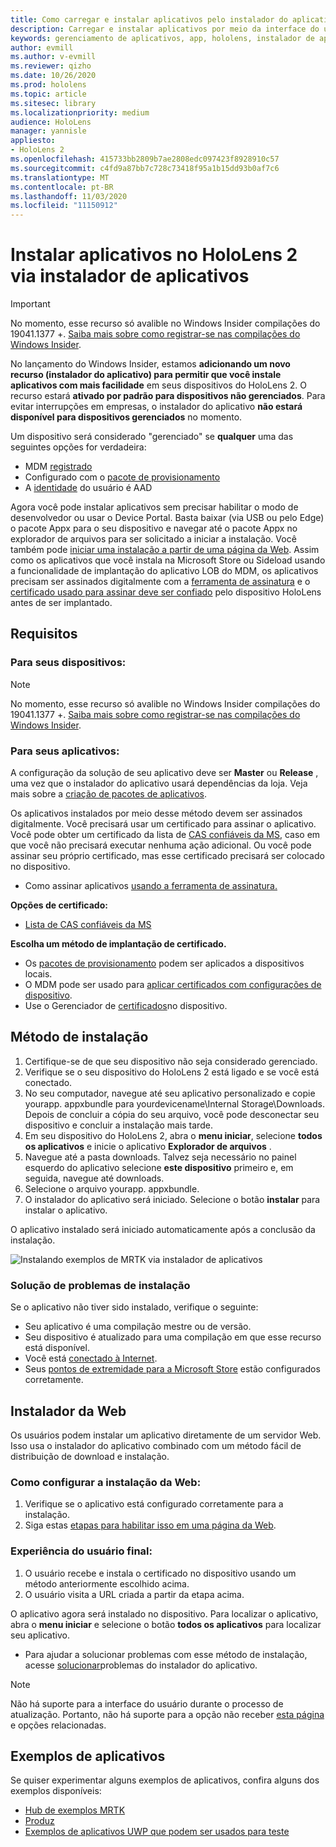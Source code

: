 ```yaml
---
title: Como carregar e instalar aplicativos pelo instalador do aplicativo HoloLens 2
description: Carregar e instalar aplicativos por meio da interface do usuário
keywords: gerenciamento de aplicativos, app, hololens, instalador de aplicativos
author: evmill
ms.author: v-evmill
ms.reviewer: qizho
ms.date: 10/26/2020
ms.prod: hololens
ms.topic: article
ms.sitesec: library
ms.localizationpriority: medium
audience: HoloLens
manager: yannisle
appliesto:
- HoloLens 2
ms.openlocfilehash: 415733bb2809b7ae2808edc097423f8928910c57
ms.sourcegitcommit: c4fd9a87bb7c728c73418f95a1b15dd93b0af7c6
ms.translationtype: MT
ms.contentlocale: pt-BR
ms.lasthandoff: 11/03/2020
ms.locfileid: "11150912"
---
```

# Instalar aplicativos no HoloLens 2 via instalador de aplicativos

> [!IMPORTANT]
> No momento, esse recurso só avalible no Windows Insider compilações do 19041.1377 +. [Saiba mais sobre como registrar-se nas compilações do Windows Insider](hololens-insider.md).

No lançamento do Windows Insider, estamos **adicionando um novo recurso (instalador do aplicativo) para permitir que você instale aplicativos com mais facilidade** em seus dispositivos do HoloLens 2. O recurso estará **ativado por padrão para dispositivos não gerenciados**. Para evitar interrupções em empresas, o instalador do aplicativo **não estará disponível para dispositivos gerenciados** no momento.  

Um dispositivo será considerado "gerenciado" se **qualquer** uma das seguintes opções for verdadeira:
- MDM [registrado](hololens-enroll-mdm.md)
- Configurado com o [pacote de provisionamento](hololens-provisioning.md)
- A [identidade](hololens-identity.md) do usuário é AAD

Agora você pode instalar aplicativos sem precisar habilitar o modo de desenvolvedor ou usar o Device Portal.  Basta baixar (via USB ou pelo Edge) o pacote Appx para o seu dispositivo e navegar até o pacote Appx no explorador de arquivos para ser solicitado a iniciar a instalação.  Você também pode [iniciar uma instalação a partir de uma página da Web](https://docs.microsoft.com/windows/msix/app-installer/installing-windows10-apps-web).  Assim como os aplicativos que você instala na Microsoft Store ou Sideload usando a funcionalidade de implantação do aplicativo LOB do MDM, os aplicativos precisam ser assinados digitalmente com a [ferramenta de assinatura](https://docs.microsoft.com/windows/win32/appxpkg/how-to-sign-a-package-using-signtool) e o [certificado usado para assinar deve ser confiado](https://docs.microsoft.com/windows/win32/appxpkg/how-to-sign-a-package-using-signtool#security-considerations) pelo dispositivo HoloLens antes de ser implantado.   

## Requisitos

### Para seus dispositivos: 
> [!NOTE]
> No momento, esse recurso só avalible no Windows Insider compilações do 19041.1377 +. [Saiba mais sobre como registrar-se nas compilações do Windows Insider](hololens-insider.md).

### Para seus aplicativos: 
A configuração da solução de seu aplicativo deve ser **Master** ou **Release** , uma vez que o instalador do aplicativo usará dependências da loja. Veja mais sobre a [criação de pacotes de aplicativos](https://docs.microsoft.com/windows/msix/app-installer/create-appinstallerfile-vs).

Os aplicativos instalados por meio desse método devem ser assinados digitalmente. Você precisará usar um certificado para assinar o aplicativo. Você pode obter um certificado da lista de [CAS confiáveis da MS](https://ccadb-public.secure.force.com/microsoft/IncludedCACertificateReportForMSFT), caso em que você não precisará executar nenhuma ação adicional. Ou você pode assinar seu próprio certificado, mas esse certificado precisará ser colocado no dispositivo. 
- Como assinar aplicativos [usando a ferramenta de assinatura.](https://docs.microsoft.com/windows/win32/appxpkg/how-to-sign-a-package-using-signtool)

**Opções de certificado:** 
- [Lista de CAS confiáveis da MS](https://ccadb-public.secure.force.com/microsoft/IncludedCACertificateReportForMSFT)

**Escolha um método de implantação de certificado.** 
- Os [pacotes de provisionamento](hololens-provisioning.md) podem ser aplicados a dispositivos locais.
- O MDM pode ser usado para [aplicar certificados com configurações de dispositivo](https://docs.microsoft.com/mem/intune/protect/certificates-configure).
- Use o Gerenciador de [certificados](hololens-insider.md#certificate-manager)no dispositivo. 

## Método de instalação

1.  Certifique-se de que seu dispositivo não seja considerado gerenciado.
1.  Verifique se o seu dispositivo do HoloLens 2 está ligado e se você está conectado.
1.  No seu computador, navegue até seu aplicativo personalizado e copie yourapp. appxbundle para yourdevicename\Internal Storage\Downloads. 
    Depois de concluir a cópia do seu arquivo, você pode desconectar seu dispositivo e concluir a instalação mais tarde.
1.  Em seu dispositivo do HoloLens 2, abra o **menu iniciar**, selecione **todos os aplicativos** e inicie o aplicativo **Explorador de arquivos** .
1.  Navegue até a pasta downloads. Talvez seja necessário no painel esquerdo do aplicativo selecione **este dispositivo** primeiro e, em seguida, navegue até downloads.
1.  Selecione o arquivo yourapp. appxbundle. 
1.  O instalador do aplicativo será iniciado. Selecione o botão **instalar** para instalar o aplicativo. 

O aplicativo instalado será iniciado automaticamente após a conclusão da instalação. 

![Instalando exemplos de MRTK via instalador de aplicativos](images/hololens-app-installer-picture.jpg)

### Solução de problemas de instalação
Se o aplicativo não tiver sido instalado, verifique o seguinte:
-   Seu aplicativo é uma compilação mestre ou de versão.
- Seu dispositivo é atualizado para uma compilação em que esse recurso está disponível. 
-   Você está [conectado à Internet](hololens-network.md).
-   Seus [pontos de extremidade para a Microsoft Store](hololens-offline.md) estão configurados corretamente.  

## Instalador da Web

Os usuários podem instalar um aplicativo diretamente de um servidor Web. Isso usa o instalador do aplicativo combinado com um método fácil de distribuição de download e instalação. 

### Como configurar a instalação da Web:
1.  Verifique se o aplicativo está configurado corretamente para a instalação.
1.  Siga estas [etapas para habilitar isso em uma página da Web](https://docs.microsoft.com/windows/msix/app-installer/installing-windows10-apps-web#how-to-enable-this-on-a-webpage). 

### Experiência do usuário final:
1. O usuário recebe e instala o certificado no dispositivo usando um método anteriormente escolhido acima. 
1. O usuário visita a URL criada a partir da etapa acima.

O aplicativo agora será instalado no dispositivo. Para localizar o aplicativo, abra o **menu iniciar** e selecione o botão **todos os aplicativos** para localizar seu aplicativo. 

-   Para ajudar a solucionar problemas com esse método de instalação, acesse [solucionar](https://docs.microsoft.com/windows/msix/app-installer/troubleshoot-appinstaller-issues)problemas do instalador do aplicativo. 

> [!NOTE]
> Não há suporte para a interface do usuário durante o processo de atualização. Portanto, não há suporte para a opção não receber [esta página](https://docs.microsoft.com/windows/msix/app-installer/update-settings) e opções relacionadas.

## Exemplos de aplicativos

Se quiser experimentar alguns exemplos de aplicativos, confira alguns dos exemplos disponíveis:
- [Hub de exemplos MRTK](https://microsoft.github.io/MixedRealityToolkit-Unity/Documentation/README_ExampleHub.html)
- [Produz](https://docs.microsoft.com/windows/mixed-reality/develop/unity/sampleapp-surfaces)
- [Exemplos de aplicativos UWP que podem ser usados para teste](https://github.com/microsoft/Windows-universal-samples/tree/master/Samples)
